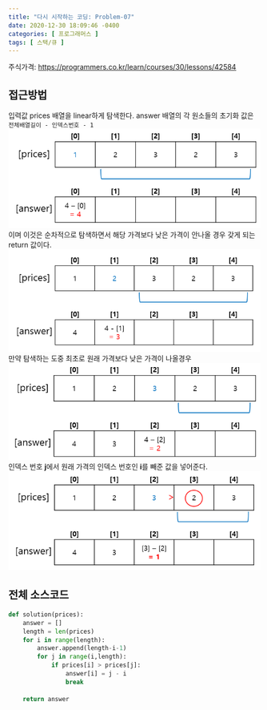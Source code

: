 ```yaml
---
title: "다시 시작하는 코딩: Problem-07"
date: 2020-12-30 18:09:46 -0400
categories: [ 프로그래머스 ]
tags: [ 스택/큐 ]
---
```


주식가격: https://programmers.co.kr/learn/courses/30/lessons/42584

접근방법
--------
입력값 prices 배열을 linear하게 탐색한다. answer 배열의 각 원소들의 초기화 값은
`전체배열길이 - 인덱스번호 - 1`
![초기화](/assets/img/problem7/1.png)
이며 이것은 순차적으로 탐색하면서 해당 가격보다 낮은 가격이 안나올 경우 갖게 되는 return 값이다.
![초기화](/assets/img/problem7/2.png)
만약 탐색하는 도중 최초로 원래 가격보다 낮은 가격이 나올경우
![초기화](/assets/img/problem7/3.png)
인덱스 번호 **j**에서 원래 가격의 인덱스 번호인 **i**를 빼준 값을 넣어준다.
![초기화](/assets/img/problem7/4.png)

전체 소스코드
------
```python
def solution(prices):
    answer = []
    length = len(prices)
    for i in range(length):
        answer.append(length-i-1)
        for j in range(i,length):
            if prices[i] > prices[j]:
                answer[i] = j - i
                break
    
    return answer
```
